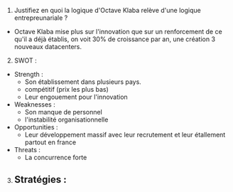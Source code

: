 1. Justifiez en quoi la logique d'Octave Klaba relève d'une logique entrepreunariale ?
- Octave Klaba mise plus sur l'innovation que sur un renforcement de ce qu'il a déjà établis, on voit 30% de croissance par an, une création 3 nouveaux datacenters.

2. SWOT :
- Strength :
	- Son établissement dans plusieurs pays.
	- compétitif (prix les plus bas)
	- Leur engouement pour l'innovation
- Weaknesses :
	- Son manque de personnel
	- l'instabilité organisationnelle
- Opportunities :
	- Leur développement massif avec leur recrutement et leur étallement partout en france
- Threats :
	- La concurrence forte

3. Stratégies :
	-